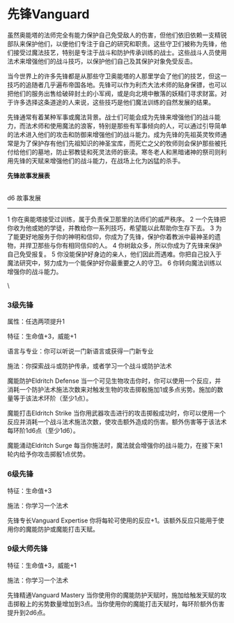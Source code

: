 # 先锋Vanguard

虽然奥能塔的法师完全有能力保护自己免受敌人的伤害，但他们依旧依赖一支精锐部队来保护他们，以便他们专注于自己的研究和职责。这些守卫们被称为先锋，他们接受过魔法技艺，特别是专注于战斗和防护传承训练的战士。这些战斗人员使用法术来增强他们的战斗技巧，以保护他们自己及其保护对象免受反击。

当今世界上的许多先锋都是从那些守卫奥能塔的人那里学会了他们的技艺，但这一技巧的追随者几乎遍布帝国各地。先锋可以作为利杰大法术师的贴身保镖，也可以把他们的服务出售给破碎封土的小军阀，或是向北境中散落的妖精们寻求财富。对于许多选择这条道途的人来说，这些技巧是他们魔法训练的自然发展的结果。

先锋通常有着某种军事或魔法背景。战士们可能会成为先锋来增强他们的战斗能力，而法术师和使用魔法的浪客，特别是那些有军事倾向的人，可以通过引导简单的法术进入他们的攻击和防御来增强他们的战斗能力。成为先锋的先祖英灵牧师通常是为了保护存有他们先祖知识的神圣宝库，而死亡之父的牧师则会保护那些被托付给他们的墓地，防止邪教徒和死灵法师的亵渎。寒冬老人和黑暗诸神的祭司则利用先锋的天赋来增强他们的战斗能力，在战场上化为凶猛的杀手。

**先锋故事发展表**\
   

  d6   故事发展
  ---- ------------------------------------------------------------------------------------------------------------
  1    你在奥能塔接受过训练，属于负责保卫那里的法师们的威严秩序。
  2    一个先锋把你收为他或她的学徒，并教给你一系列技巧，希望能以此帮助你生存下去。
  3    为了能更好地服务于你的神明和信仰，你成为了先锋，保护你着教派中最神圣的遗物，并捍卫那些与你有相同信仰的人。
  4    你树敌众多，所以你成为了先锋来保护自己免受报复。
  5    你没能保护好身边的亲人，他们因此而遇难。你把自己投入于魔法研究中，努力成为一个能保护好你最重要之人的守卫。
  6    你转向魔法训练以增强你的战斗能力。

\

### 3级先锋

属性：任选两项提升1

特征：生命值+3，威能+1

语言与专业：你可以听说一门新语言或获得一门新专业

施法：你探索战斗或防护传承，或者学习一个战斗或防护法术

魔能防护Eldritch Defense
当一个可见生物攻击你时，你可以使用一个反应，并消耗一个防护法术施法次数来对触发生物的攻击掷骰施加1或多点劣势。施加的数量等于该法术环阶（至少1点）。

魔能打击Eldritch Strike
当你用武器攻击进行的攻击掷骰成功时，你可以使用一个反应并消耗一个战斗法术施法次数，使攻击额外造成的伤害。额外伤害等于该法术每环阶1d6点（至少1d6）。

魔能涌动Eldritch Surge
每当你施法时，魔法就会增强你的战斗能力，在接下来1轮内给予你攻击掷骰1点优势。

### 6级先锋

特征：生命值+3

施法：你学习一个法术

先锋专长Vanguard Expertise
你将每轮可使用的反应+1。该额外反应只能用于使用你的魔能防护或魔能打击天赋。          

### 9级大师先锋

特征：生命值+3，威能+1

施法：你学习一个法术

先锋精通Vanguard Mastery
当你使用你的魔能防护天赋时，施加给触发天赋的攻击掷骰上的劣势数量增加到3点。当你使用你的魔能打击天赋时，每环阶额外伤害提升到2d6点。
